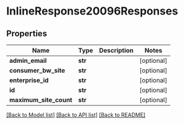 # InlineResponse20096Responses

## Properties
Name | Type | Description | Notes
------------ | ------------- | ------------- | -------------
**admin_email** | **str** |  | [optional] 
**consumer_bw_site** | **str** |  | [optional] 
**enterprise_id** | **str** |  | [optional] 
**id** | **str** |  | [optional] 
**maximum_site_count** | **str** |  | [optional] 

[[Back to Model list]](../README.md#documentation-for-models) [[Back to API list]](../README.md#documentation-for-api-endpoints) [[Back to README]](../README.md)

